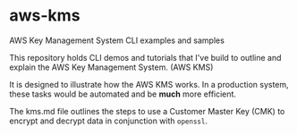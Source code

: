 # aws-kms
AWS Key Management System CLI examples and samples

This repository holds CLI demos and tutorials that I've build to outline and explain the AWS Key Management System.  (AWS KMS)

It is designed to illustrate how the AWS KMS works.  In a production system, these tasks would be automated and be **much** more efficient.

The kms.md file outlines the steps to use a Customer Master Key (CMK) to encrypt and decrypt data in conjunction with `openssl`.

